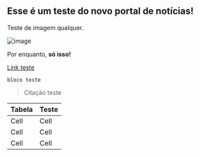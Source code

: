 ## Esse é um teste do novo portal de notícias!

Teste de imagem qualquer.

![image](https://upload.wikimedia.org/wikipedia/pt/1/17/Balao_Magico_1983.jpg)

Por enquanto, **só isso!**

[Link teste ](https://www.youtube.com/watch?v=dQw4w9WgXcQ)

`bloco teste`

> Citação teste


| Tabela| Teste|
|--------|--------|
| Cell | Cell |
| Cell | Cell |
| Cell | Cell |

